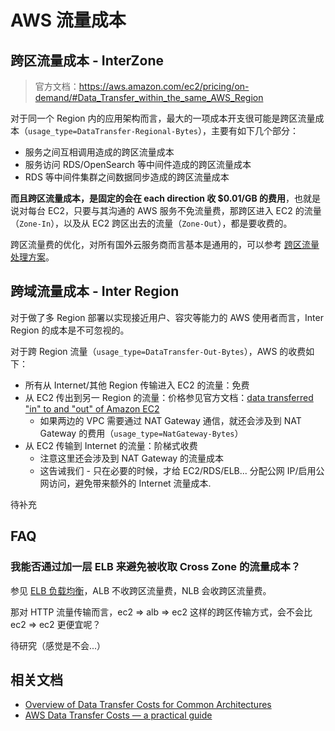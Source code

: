 # AWS 流量成本


## 跨区流量成本 - InterZone

>官方文档：https://aws.amazon.com/ec2/pricing/on-demand/#Data_Transfer_within_the_same_AWS_Region

对于同一个 Region 内的应用架构而言，最大的一项成本开支很可能是跨区流量成本（`usage_type=DataTransfer-Regional-Bytes`），主要有如下几个部分：
- 服务之间互相调用造成的跨区流量成本
- 服务访问 RDS/OpenSearch 等中间件造成的跨区流量成本
- RDS 等中间件集群之间数据同步造成的跨区流量成本

**而且跨区流量成本，是固定的会在 each direction 收 $0.01/GB  的费用**，也就是说对每台 EC2，只要与其沟通的 AWS 服务不免流量费，那跨区进入 EC2 的流量（`Zone-In`），以及从 EC2 跨区出去的流量（`Zone-Out`），都是要收费的。

跨区流量费的优化，对所有国外云服务商而言基本是通用的，可以参考 [跨区流量处理方案](/cloud-provider/跨区流量处理方案.md)。

## 跨域流量成本 - Inter Region

对于做了多 Region 部署以实现接近用户、容灾等能力的 AWS 使用者而言，Inter Region 的成本是不可忽视的。

对于跨 Region 流量（`usage_type=DataTransfer-Out-Bytes`），AWS 的收费如下：

- 所有从 Internet/其他 Region 传输进入 EC2 的流量：免费
- 从 EC2 传出到另一 Region 的流量：价格参见官方文档：[data transferred "in" to and "out" of Amazon EC2](https://aws.amazon.com/ec2/pricing/on-demand/#Data_Transfer)
  - 如果两边的 VPC 需要通过 NAT Gateway 通信，就还会涉及到 NAT Gateway 的费用（`usage_type=NatGateway-Bytes`）
- 从 EC2 传输到 Internet 的流量：阶梯式收费
    - 注意这里还会涉及到 NAT Gateway 的流量成本
    - 这告诫我们 - 只在必要的时候，才给 EC2/RDS/ELB... 分配公网 IP/启用公网访问，避免带来额外的 Internet 流量成本.


待补充


## FAQ

### 我能否通过加一层 ELB 来避免被收取 Cross Zone 的流量成本？

参见 [ELB 负载均衡](./ELB%20负载均衡.md)，ALB 不收跨区流量费，NLB 会收跨区流量费。

那对 HTTP 流量传输而言，ec2 => alb => ec2 这样的跨区传输方式，会不会比 ec2 => ec2 更便宜呢？

待研究（感觉是不会...）

## 相关文档

- [Overview of Data Transfer Costs for Common Architectures](https://aws.amazon.com/blogs/architecture/overview-of-data-transfer-costs-for-common-architectures/)
- [AWS Data Transfer Costs — a practical guide](https://github.com/open-guides/og-aws#aws-data-transfer-costs)

